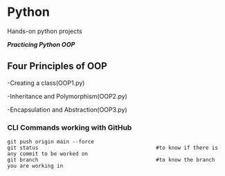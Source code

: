 # Python
Hands-on python projects

***Practicing Python OOP***

## Four Principles of OOP

-Creating a class(OOP1.py)

-Inheritance and Polymorphism(OOP2.py)

-Encapsulation and Abstraction(OOP3.py)

### CLI Commands working with GitHub

````
git push origin main --force
git status                                      #to know if there is any commit to be worked on
git branch                                      #to know the branch you are working in
````
